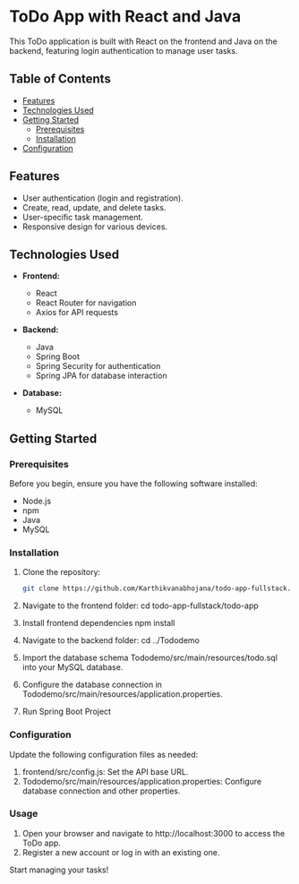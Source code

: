 # ToDo App with React and Java

This ToDo application is built with React on the frontend and Java on the backend, featuring login authentication to manage user tasks.

## Table of Contents
- [Features](#features)
- [Technologies Used](#technologies-used)
- [Getting Started](#getting-started)
  - [Prerequisites](#prerequisites)
  - [Installation](#installation)
- [Configuration](#configuration)


## Features

- User authentication (login and registration).
- Create, read, update, and delete tasks.
- User-specific task management.
- Responsive design for various devices.

## Technologies Used

- **Frontend:**
  - React
  - React Router for navigation
  - Axios for API requests

- **Backend:**
  - Java
  - Spring Boot
  - Spring Security for authentication
  - Spring JPA for database interaction

- **Database:**
  - MySQL

## Getting Started

### Prerequisites

Before you begin, ensure you have the following software installed:

- Node.js
- npm
- Java
- MySQL

### Installation

1. Clone the repository:

   ```bash
   git clone https://github.com/Karthikvanabhojana/todo-app-fullstack.git

2. Navigate to the frontend folder:
   cd todo-app-fullstack/todo-app

3. Install frontend dependencies
   npm install

4. Navigate to the backend folder:
  cd ../Tododemo

5. Import the database schema Tododemo/src/main/resources/todo.sql into your MySQL database.

6. Configure the database connection in Tododemo/src/main/resources/application.properties.

7. Run Spring Boot Project

### Configuration
Update the following configuration files as needed:

1. frontend/src/config.js: Set the API base URL.
2. Tododemo/src/main/resources/application.properties: Configure database connection and other properties.
   
### Usage
1. Open your browser and navigate to http://localhost:3000 to access the ToDo app.
2. Register a new account or log in with an existing one.

Start managing your tasks!


